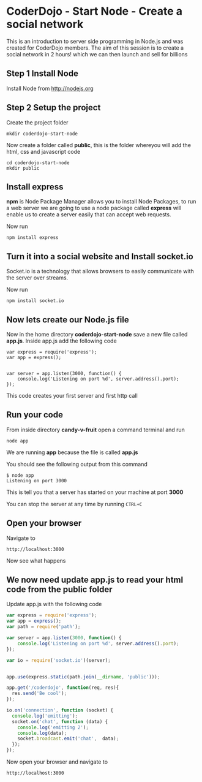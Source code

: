 # CoderDojo - Start Node - Create a social network

This is an introduction to server side programming in Node.js and was created for CoderDojo members. The aim of this session is to create a social network in 2 hours! which we can then launch and sell for billions 

## Step 1 Install Node

Install Node from http://nodejs.org

## Step 2 Setup the project

Create the project folder 

````
mkdir coderdojo-start-node
````

Now create a folder called __public__, this is the folder whereyou will add the html, css and javascript code

````
cd coderdojo-start-node
mkdir public
````

## Install express 

__npm__ is Node Package Manager allows you to install Node Packages, to run a web server we are going to use a node package called __express__ will enable us to create a server easily that can accept web requests.

Now run 

````
npm install express
````

## Turn it into a social website and Install socket.io 

Socket.io is a technology that allows browsers to easily communicate with the server over streams.  

Now run 

````
npm install socket.io
````

## Now lets create our Node.js file

Now in the home directory __coderdojo-start-node__ save a new file called __app.js__.  Inside app.js add the following code

````
var express = require('express');
var app = express();


var server = app.listen(3000, function() {
    console.log('Listening on port %d', server.address().port);
});

````
This code creates your first server and first http call

## Run your code

From inside directory __candy-v-fruit__ open a command terminal and run 

````
node app

````
We are running __app__ because the file is called __app.js__

You should see the following output from this command

````
$ node app
Listening on port 3000
````

This is tell you that a server has started on your machine at port __3000__ 

You can stop the server at any time by running ````CTRL+C````

## Open your browser

Navigate to 

````
http://localhost:3000
````
Now see what happens 

## We now need update app.js to read your html code from the public folder

Update app.js with the following code

````javascript
var express = require('express');
var app = express();
var path = require('path');

var server = app.listen(3000, function() {
    console.log('Listening on port %d', server.address().port);
});

var io = require('socket.io')(server);


app.use(express.static(path.join(__dirname, 'public')));

app.get('/coderdojo', function(req, res){
  res.send('Be cool');
});

io.on('connection', function (socket) {
  console.log('emitting');
  socket.on('chat', function (data) {
  	console.log('emitting 2');
    console.log(data);
    socket.broadcast.emit('chat',  data);
  });
});
```` 

Now open your browser and navigate to

```` 
http://localhost:3000 
````












